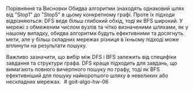 Порівняння та Висновки
Обидва алгоритми знаходять однаковий шлях від "Stop1" до "Stop5" в цьому конкретному графі. Проте їх підходи відрізняються: DFS веде більш глибокий обхід, тоді як BFS широкий. 
У мережі з обмеженим числом вузлів та чітко визначеними шляхами, як у нашому випадку, обидва алгоритми будуть ефективними та досягнуть мети, 
але у більш складних мережах різниця в їхньому підході може вплинути на результати пошуку.

Важливо зазначити, що вибір між DFS і BFS залежить від специфіки завдання та структури графа. DFS краще підходить для завдань, що вимагають повного вичерпного пошуку по графу, 
тоді як BFS ефективніший для пошуку найкоротшого шляху в невеликих або нескладних мережах. ​ # goit-algo-hw-06
